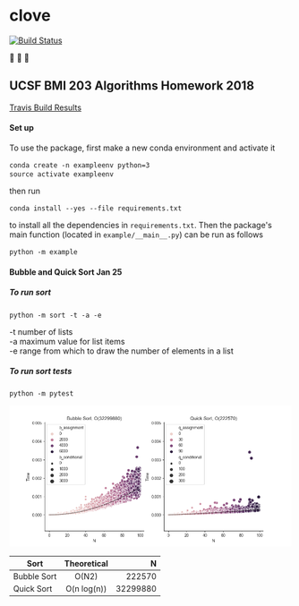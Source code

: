 # clove

[![Build
Status](https://travis-ci.org/sayloren/example.svg?branch=master)](https://travis-ci.org/sayloren/example)

:see_no_evil: :hear_no_evil: :speak_no_evil:

## UCSF BMI 203 Algorithms Homework 2018

[Travis Build Results](https://travis-ci.org/sayloren/clove)

#### Set up

To use the package, first make a new conda environment and activate it

```
conda create -n exampleenv python=3
source activate exampleenv
```

then run

```
conda install --yes --file requirements.txt
```

to install all the dependencies in `requirements.txt`. Then the package's
main function (located in `example/__main__.py`) can be run as follows

```
python -m example
```

#### Bubble and Quick Sort Jan 25

##### To run sort
```
python -m sort -t -a -e
```

-t number of lists  
-a maximum value for list items  
-e range from which to draw the number of elements in a list  

##### To run sort tests
```
python -m pytest
```

![a](/Sorting_graphs.png)

| Sort | Theoretical | N |
| ---------- |:----------:|----------:|
| Bubble Sort | O(N2) | 222570 |
| Quick Sort | O(n log(n)) | 32299880 |

